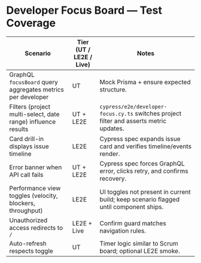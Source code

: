 # Developer Focus Board — Test Coverage

| Scenario | Tier (UT / LE2E / Live) | Notes |
|----------|-------------------------|-------|
| GraphQL `focusBoard` query aggregates metrics per developer | UT | Mock Prisma + ensure expected structure. |
| Filters (project multi-select, date range) influence results | UT + LE2E | `cypress/e2e/developer-focus.cy.ts` switches project filter and asserts metric updates. |
| Card drill-in displays issue timeline | LE2E | Cypress spec expands issue card and verifies timeline/events render. |
| Error banner when API call fails | UT + LE2E | Cypress spec forces GraphQL error, clicks retry, and confirms recovery. |
| Performance view toggles (velocity, blockers, throughput) | LE2E | UI toggles not present in current build; keep scenario flagged until component ships. |
| Unauthorized access redirects to `/` | LE2E + Live | Confirm guard matches navigation rules. |
| Auto-refresh respects toggle | UT | Timer logic similar to Scrum board; optional LE2E smoke. |
